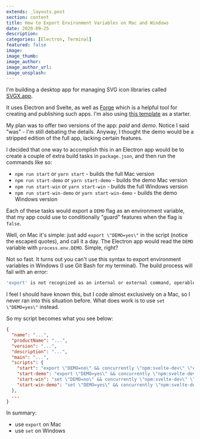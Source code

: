 ```yaml
---
extends: _layouts.post
section: content
title: How to Export Environment Variables on Mac and Windows
date: 2020-09-25
description: 
categories: [Electron, Terminal]
featured: false
image: 
image_thumb: 
image_author: 
image_author_url: 
image_unsplash: 
---
```


I'm building a desktop app for managing SVG icon libraries called [SVGX.app](https://svgx.app/).

It uses Electron and Svelte, as well as [Forge](https://www.electronforge.io/) which is a helpful tool for creating and publishing such apps. I'm also using [this template](https://github.com/breadthe/electron-forge-svelte) as a starter.
 
My plan was to offer two versions of the app: *paid* and *demo*. Notice I said "was" - I'm still debating the details. Anyway, I thought the demo would be a stripped edition of the full app, lacking certain features. 

I decided that one way to accomplish this in an Electron app would be to create a couple of extra build tasks in `package.json`, and then run the commands like so:

- `npm run start` or `yarn start` - builds the full Mac version
- `npm run start-demo` or `yarn start-demo` - builds the demo Mac version
- `npm run start-win` or `yarn start-win` - builds the full Windows version
- `npm run start-win-demo` or `yarn start-win-demo` - builds the demo Windows version

Each of these tasks would export a `DEMO` flag as an environment variable, that my app could use to conditionally "guard" features when the flag is `false`.

Well, on Mac it's simple: just add `export \"DEMO=yes\"` in the script (notice the escaped quotes), and call it a day. The Electron app would read the `DEMO` variable with `process.env.DEMO`. Simple, right?

Not so fast. It turns out you can't use this syntax to export environment variables in Windows (I use Git Bash for my terminal). The build process will fail with an error:

```bash
'export' is not recognized as an internal or external command, operable program or batch file.
```

I feel I should have known this, but I code almost exclusively on a Mac, so I never ran into this situation before. What does work is to use `set \"DEMO=yes\"` instead.

So my script becomes what you see below:

```json
{
  "name": "...",
  "productName": "...",
  "version": "...",
  "description": "...",
  "main": "...",
  "scripts": {
    "start": "export \"DEMO=no\" && concurrently \"npm:svelte-dev\" \"electron-forge start\"",
    "start-demo": "export \"DEMO=yes\" && concurrently \"npm:svelte-dev\" \"electron-forge start\"",
    "start-win": "set \"DEMO=no\" && concurrently \"npm:svelte-dev\" \"electron-forge start\"",
    "start-win-demo": "set \"DEMO=yes\" && concurrently \"npm:svelte-dev\" \"electron-forge start\"",
  },
  ...
}
```

In summary:

- use `export` on Mac
- use `set` on Windows
